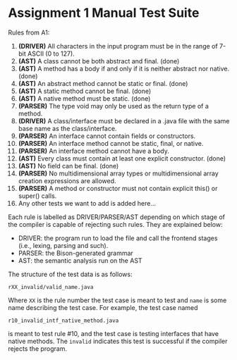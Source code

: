 # Assignment 1 Manual Test Suite

Rules from A1:

1. **(DRIVER)** All characters in the input program must be in the range of 7-bit ASCII (0 to 127).
2. **(AST)** A class cannot be both abstract and final. (done)
3. **(AST)** A method has a body if and only if it is neither abstract nor native. (done)
4. **(AST)** An abstract method cannot be static or final. (done)
5. **(AST)** A static method cannot be final. (done)
6. **(AST)** A native method must be static. (done)
7. **(PARSER)** The type void may only be used as the return type of a method.
8. **(DRIVER)** A class/interface must be declared in a .java file with the same base name as the class/interface.
9. **(PARSER)** An interface cannot contain fields or constructors.
10. **(PARSER)** An interface method cannot be static, final, or native.
11. **(PARSER)** An interface method cannot have a body.
12. **(AST)** Every class must contain at least one explicit constructor. (done)
13. **(AST)** No field can be final. (done)
14. **(PARSER)** No multidimensional array types or multidimensional array creation expressions are allowed.
15. **(PARSER)** A method or constructor must not contain explicit this() or super() calls.
16. Any other tests we want to add is added here...

Each rule is labelled as DRIVER/PARSER/AST depending on which stage of the compiler is capable of rejecting such rules. They are explained below:
- DRIVER: the program run to load the file and call the frontend stages (i.e., lexing, parsing and such).
- PARSER: the Bison-generated grammar
- AST: the semantic analysis run on the AST

The structure of the test data is as follows:
```
rXX_invalid/valid_name.java
```

Where `XX` is the rule number the test case is meant to test and `name` is some name describing the test case. For example, the test case named
```
r10_invalid_intf_native_method.java
```
is meant to test rule #10, and the test case is testing interfaces that have native methods. The `invalid` indicates this test is successful if the compiler rejects the program.
